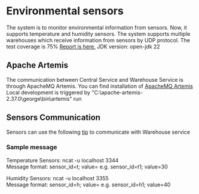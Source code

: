 # Environmental sensors
The system is to monitor environmental information from sensors. Now, it supports temperature and humidity sensors.
The system supports multiple warehouses which receive information from sensors by UDP protocol.
The test coverage is 75% <a href="https://github.com/georgefungkp/Sensor/blob/main/TestConverageReport/index.html"> Report is here.</a>
JDK version: open-jdk 22 
<h2>Apache Artemis</h2>
The communication between Central Service and Warehouse Service is through ApacheMQ Artemis. You can find installation of <a href="https://activemq.apache.org/components/artemis/download/ApacheMQ"> ApacheMQ Artemis </a>
Local development is triggered by  
"C:\apache-artemis-2.37.0\george\bin\artemis" run

<h2> Sensors Communication</h2>

Sensors can use the following <a href="https://help.ubidots.com/en/articles/937233-sending-tcp-udp-packets-using-netcat#test-your-netcat-understanding-as-a-client-server"> tip</a> to communicate with Warehouse service

<h3> Sample message </h3>
Temperature Sensors: ncat -u localhost 3344<br>
Message format: sensor_id=t<int value>; value=<int value> e.g. sensor_id=t1; value=30

Humidity Sensors: ncat -u localhost 3355<br>
Message format: sensor_id=h<int value>; value=<int value> e.g. sensor_id=h1; value=40



